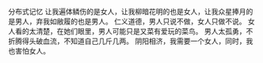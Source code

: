 分布式记忆
让我遍体鳞伤的是女人，让我柳暗花明的也是女人，让我众星捧月的是男人，弃我如敝履的也是男人。
仁义道德，男人只说不做，女人只做不说。
女人看的太清楚，在她们眼里，男人可能只是又菜有爱玩的菜鸟。
男人太孤勇，不折腾得头破血流，不知道自己几斤几两。
阴阳相济，我需要一个女人，同时，我也害怕女人。

